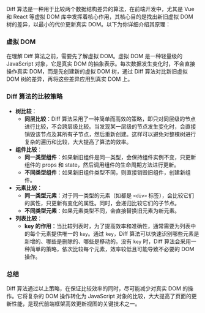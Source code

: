 Diff 算法是一种用于比较两个数据结构差异的算法，在前端开发中，尤其是 Vue 和 React 等虚拟 DOM 库中发挥着核心作用，其核心目的是找出新旧虚拟 DOM 树的差异，以最小的代价更新真实 DOM。以下为你详细介绍其原理：

### 虚拟 DOM
在理解 Diff 算法之前，需要先了解虚拟 DOM。虚拟 DOM 是一种轻量级的 JavaScript 对象，它是真实 DOM 的抽象表示。每次数据发生变化时，不会直接操作真实 DOM，而是先创建新的虚拟 DOM 树，通过 Diff 算法对比新旧虚拟 DOM 树的差异，再将这些差异应用到真实 DOM 上。

### Diff 算法的比较策略
- **树比较**：
    - **同层比较**：Diff 算法采用了一种简单而高效的策略，即只对同层级的节点进行比较，不会跨层级比较。当发现某一层级的节点发生变化时，会直接销毁该节点及其所有子节点，然后重新创建。这样可以避免对整棵树进行复杂的遍历和比较，大大提高了算法的效率。
- **组件比较**：
    - **同一类型组件**：如果新旧组件是同一类型，会保持组件实例不变，只更新组件的 props 和 state，然后调用组件的生命周期方法进行更新。
    - **不同类型组件**：如果新旧组件类型不同，则直接销毁旧组件，创建新组件。
- **元素比较**：
    - **同一类型元素**：对于同一类型的元素（如都是 `<div>` 标签），会比较它们的属性，只更新有变化的属性。同时，会递归比较它们的子节点。
    - **不同类型元素**：如果元素类型不同，会直接替换旧元素为新元素。
- **列表比较**：
    - **key 的作用**：当比较列表时，为了提高效率和准确性，通常需要为列表中的每个元素提供唯一的 `key`。通过 `key`，Diff 算法可以快速识别哪些元素是新增的、哪些是删除的、哪些是移动的。没有 `key` 时，Diff 算法会采用一种简单的策略，依次比较每个元素，效率较低且可能导致不必要的 DOM 操作。

### 总结
Diff 算法通过以上策略，在保证比较效率的同时，尽可能减少对真实 DOM 的操作。它将复杂的 DOM 操作转化为 JavaScript 对象的比较，大大提高了页面的更新性能，是现代前端框架高效更新视图的关键技术之一。 